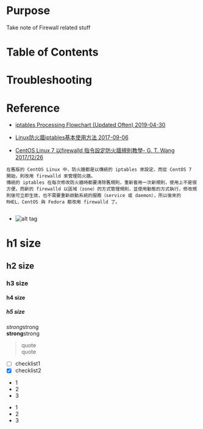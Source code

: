 # Purpose
Take note of Firewall related stuff

# Table of Contents  


# Troubleshooting


# Reference
* [iptables Processing Flowchart (Updated Often) 2019-04-30](https://stuffphilwrites.com/2014/09/iptables-processing-flowchart/?fbclid=IwAR2989xeRLAkhGYfMOiu9GIJN5kfGFa26OIw_2-Xol1iYx9-MuZXiDx9_Hs)

* [Linux防火牆iptables基本使用方法 2017-09-06](https://stackoverflow.max-everyday.com/2017/09/linux-firewall-iptables/)
* [CentOS Linux 7 以firewalld 指令設定防火牆規則教學- G. T. Wang 2017/12/26](https://blog.gtwang.org/linux/centos-7-firewalld-command-setup-tutorial/)
```  
在舊版的 CentOS Linux 中，防火牆都是以傳統的 iptables 來設定，而從 CentOS 7 開始，則改用 firewalld 來管理防火牆。
傳統的 iptables 在每次修改防火牆時都要清除舊規則，重新套用一次新規則，使用上不是很方便，而新的 firewalld 以區域（zone）的方式管理規則，並使用動態的方式執行，修改規則後可立即生效，也不需要重新啟動系統的服務（service 或 daemon），所以後來的 RHEL、CentOS 與 Fedora 都改用 firewalld 了。
```  

```  

```  

* []()
![alt tag]()

# h1 size

## h2 size

### h3 size

#### h4 size

##### h5 size

*strong*strong  
**strong**strong  

> quote  
> quote

- [ ] checklist1
- [x] checklist2

* 1
* 2
* 3

- 1
- 2
- 3
